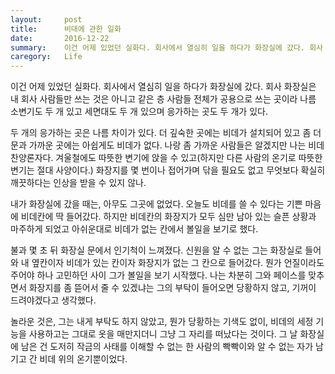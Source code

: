 ```yaml
---
layout:     post
title:      비대에 관한 일화
date:       2016-12-22
summary:    이건 어제 있었던 실화다. 회사에서 열심히 일을 하다가 화장실에 갔다. 회사 화장실은 내 회사 사람들만 쓰는 것은 아니고 같은 층 사람들 전체가 공용으로 쓰는 곳이라 나름 소변기도 두 개 있고 세면대도 두 개 있으며 응가하는 곳도 두 개가 있다.
caregory:   Life
---
```


이건 어제 있었던 실화다. 회사에서 열심히 일을 하다가 화장실에 갔다. 회사 화장실은 내 회사 사람들만 쓰는 것은 아니고 같은 층 사람들 전체가 공용으로 쓰는 곳이라 나름 소변기도 두 개 있고 세면대도 두 개 있으며 응가하는 곳도 두 개가 있다.

두 개의 응가하는 곳은 나름 차이가 있다. 더 깊숙한 곳에는 비데가 설치되어 있고 좀 더 문과 가까운 곳에는 아쉽게도 비데가 없다. 나랑 좀 가까운 사람들은 알겠지만 나는 비데 찬양론자다. 겨울철에도 따뜻한 변기에 앉을 수 있고(하지만 다른 사람의 온기로 따뜻한 변기는 절대 사양이다.) 화장지를 몇 번이나 접어가며 닦을 필요도 없고 무엇보다 확실히 깨끗하다는 인상을 받을 수 있지 않나.

내가 화장실에 갔을 때는, 아무도 그곳에 없었다. 오늘도 비데를 쓸 수 있다는 기쁜 마음에 비데칸에 딱 들어갔다. 하지만 비데칸의 화장지가 모두 심만 남아 있는 슬픈 상황과 마주하게 되었고 아쉬운대로 비데가 없는 칸에서 볼일을 보기로 했다.

불과 몇 초 뒤 화장실 문에서 인기척이 느껴졌다. 신원을 알 수 없는 그는 화장실로 들어와 내 옆칸이자 비데가 있는 칸이자 화장지가 없는 그 칸으로 들어갔다. 뭔가 언질이라도 주어야 하나 고민하던 사이 그가 볼일을 보기 시작했다. 나는 차분히 그와 페이스를 맞추면서 화장지를 좀 뜯어서 줄 수 있겠냐는 그의 부탁이 들어오면 당황하지 않고, 기꺼이 드려야겠다고 생각했다.

놀라운 것은, 그는 내게 부탁도 하지 않았고, 뭔가 당황하는 기색도 없이, 비데의 세정 기능을 사용하고는 그대로 옷을 매만지더니 그냥 그 자리를 떠났다는 것이다. 그 날 화장실에 남은 건 도저히 작금의 사태를 이해할 수 없는 한 사람의 빡빡이와 알 수 없는 자가 남기고 간 비데 위의 온기뿐이었다.
